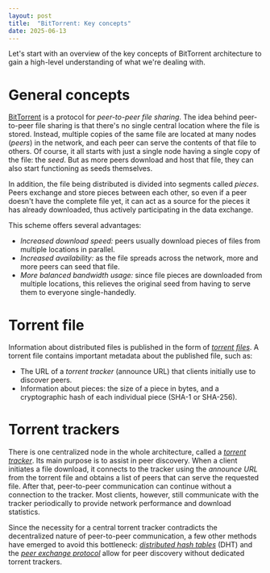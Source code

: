 ```yaml
---
layout: post
title:  "BitTorrent: Key concepts"
date: 2025-06-13
---
```


Let's start with an overview of the key concepts of BitTorrent architecture to gain a high-level understanding of what we're dealing with.

# General concepts

[BitTorrent][bit-torrent-wiki] is a protocol for _peer-to-peer file sharing_. The idea behind peer-to-peer file sharing is that there's no single central location where the file is stored. Instead, multiple copies of the same file are located at many nodes (_peers_) in the network, and each peer can serve the contents of that file to others. Of course, it all starts with just a single node having a single copy of the file: the _seed_. But as more peers download and host that file, they can also start functioning as seeds themselves.

In addition, the file being distributed is divided into segments called _pieces_. Peers exchange and store pieces between each other, so even if a peer doesn't have the complete file yet, it can act as a source for the pieces it has already downloaded, thus actively participating in the data exchange.

This scheme offers several advantages:

* _Increased download speed:_ peers usually download pieces of files from multiple locations in parallel.
* _Increased availability:_ as the file spreads across the network, more and more peers can seed that file.
* _More balanced bandwidth usage:_ since file pieces are downloaded from multiple locations, this relieves the original seed from having to serve them to everyone single-handedly.

# Torrent file

Information about distributed files is published in the form of [_torrent files_][torrent-file-wiki]. A torrent file contains important metadata about the published file, such as:

* The URL of a _torrent tracker_ (announce URL) that clients initially use to discover peers.
* Information about pieces: the size of a piece in bytes, and a cryptographic hash of each individual piece (SHA-1 or SHA-256).

# Torrent trackers

There is one centralized node in the whole architecture, called a [_torrent tracker_][torrent-tracker-wiki]. Its main purpose is to assist in peer discovery. When a client initiates a file download, it connects to the tracker using the _announce URL_ from the torrent file and obtains a list of peers that can serve the requested file. After that, peer-to-peer communication can continue without a connection to the tracker. Most clients, however, still communicate with the tracker periodically to provide network performance and download statistics.

Since the necessity for a central torrent tracker contradicts the decentralized nature of peer-to-peer communication, a few other methods have emerged to avoid this bottleneck: [_distributed hash tables_][dht-wiki] (DHT) and the [_peer exchange protocol_][pex-wiki] allow for peer discovery without dedicated torrent trackers.


[bit-torrent-wiki]: https://en.wikipedia.org/wiki/BitTorrent
[torrent-file-wiki]: https://en.wikipedia.org/wiki/Torrent_file
[torrent-tracker-wiki]: https://en.wikipedia.org/wiki/BitTorrent_tracker
[dht-wiki]: https://en.wikipedia.org/wiki/Distributed_hash_table
[pex-wiki]: https://en.wikipedia.org/wiki/Peer_exchange




